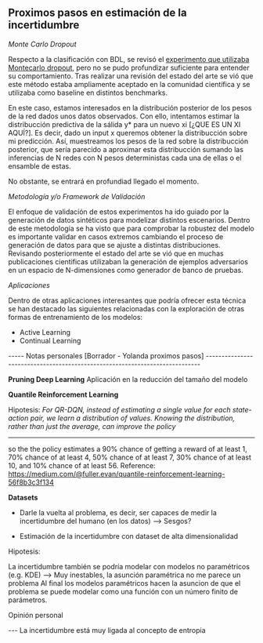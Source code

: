 <h2 id="prox">Proximos pasos en estimación de la incertidumbre</h2>

*Monte Carlo Dropout*
  
Respecto a la clasificación con BDL, se revisó el [experimento que utilizaba Montecarlo dropout](montecarlo_dropout/experiments/V4.3.0-traffic_lights), pero no se pudo profundizar suficiente para entender su comportamiento. Tras realizar una revisión del estado del arte se vió que este método estaba ampliamente aceptado en la comunidad científica y se utilizaba como baseline en distintos benchmarks.

En este caso, estamos interesados en la distribución posterior de los pesos de la red dados unos datos observados. Con ello, intentamos estimar la distribucción predictiva de la sálida y* para un nuevo xi [¿QUE ES UN XI AQUÍ?]. Es decir, dado un input x queremos obtener la distribucción sobre mi predicción. Así, muestreamos los pesos de la red sobre la distribucción posterior, que sería parecido a aproximar esta distribucción sumando las inferencias de N redes con N pesos deterministas cada una de ellas o el ensamble de estas.

No obstante, se entrará en profundiad llegado el momento.


*Metodología y/o Framework de Validación*

El enfoque de validación de estos experimentos ha ido guiado por la generación de datos sintéticos para modelizar distintos escenarios. Dentro de este metodología se ha visto que para comprobar la robustez del modelo es importante validar en casos extremos cambiando el proceso de generación de datos para que se ajuste a distintas distribuciones. Revisando posteriormente el estado del arte se vió que en muchas publicaciones cientificas utilizaban la generación de ejemplos adversarios en un espacio de N-dimensiones como generador de banco de pruebas.

*Aplicaciones*

Dentro de otras aplicaciones interesantes que podría ofrecer esta técnica se han destacado las siguientes relacionadas con la exploración de otras formas de entrenamiento de los modelos:
- Active Learning
- Continual Learning

----- Notas personales [Borrador - Yolanda proximos pasos] ----------------------------------------------------------------------------

**Pruning Deep Learning**
Aplicación en la reducción del tamaño del modelo

**Quantile Reinforcement Learning**

Hipotesis:
*For QR-DQN, instead of estimating a single value for each state-action pair, we learn a distribution of values. Knowing the distribution, rather than just the average, can improve the policy*

---
so the the policy estimates a 90% chance of getting a reward of at least 1, 70% chance of at least 4, 50% chance of at least 7, 30% chance of at least 10, and 10% chance of at least 56.
Reference: https://medium.com/@fuller.evan/quantile-reinforcement-learning-56f8b3c3f134


**Datasets**

- Darle la vuelta al problema, es decir, ser capaces de medir la incertidumbre del humano (en los datos) --> Sesgos?

- Estimación de la incertidumbre con dataset de alta dimensionalidad  


Hipotesis:

La incertidumbre también se podría modelar con modelos no paramétricos (e.g. KDE) --> Muy inestables, la asunción paramétrica no me parece un problema
Al final los modelos paramétricos hacen la asuncion de que el problema se puede modelar como una función con un número finito de parámetros.


Opinión personal

--- La incertidumbre está muy ligada al concepto de entropia

